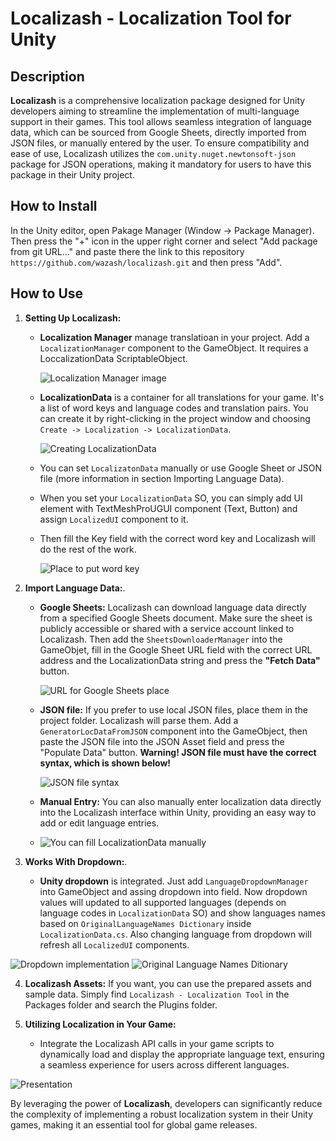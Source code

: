 # Localizash - Localization Tool for Unity

## Description

**Localizash** is a comprehensive localization package designed for Unity developers aiming to streamline the implementation of multi-language support in their games. 
This tool allows seamless integration of language data, which can be sourced from Google Sheets, directly imported from JSON files, or manually entered by the user. 
To ensure compatibility and ease of use, Localizash utilizes the `com.unity.nuget.newtonsoft-json` package for JSON operations, making it mandatory for users to have this package in their Unity project.

## How to Install

In the Unity editor, open Pakage Manager (Window -> Package Manager). Then press the "+" icon in the upper right corner and select "Add package from git URL..." and paste there the link to this repository `https://github.com/wazash/localizash.git` and then press "Add".

## How to Use

1. **Setting Up Localizash:**
   - **Localization Manager** manage translatioan in your project. Add a `LocalizationManager` component to the GameObject. It requires a LoccalizationData ScriptableObject.
     
     ![Localization Manager image](https://dl.dropboxusercontent.com/scl/fi/x4axqipnvkmnu1ee0ggg5/localization-manager.png?rlkey=y6qc5e8yow6dkm9go93o8ef5z&dl=0)
     
   - **LocalizationData** is a container for all translations for your game. It's a list of word keys and language codes and translation pairs. You can create it by right-clicking in the project window and choosing `Create -> Localization -> LocalizationData`.
  
     ![Creating LocalizationData](https://dl.dropboxusercontent.com/scl/fi/hp52k20asyjqqone3wkw0/data-create.png?rlkey=p1o5ei96070ikq7qt1skwgv51&dl=0)
     
   - You can set `LocalizatonData` manually or use Google Sheet or JSON file (more information in section Importing Language Data).
   - When you set your `LocalizationData` SO, you can simply add UI element with TextMeshProUGUI component (Text, Button) and assign `LocalizedUI` component to it.
   - Then fill the Key field with the correct word key and Localizash will do the rest of the work.
  
     ![Place to put word key](https://dl.dropboxusercontent.com/scl/fi/tqt2xneo64znctt9yj2it/localized-ui.png?rlkey=df0job75irzaep1jaykhikoy1&dl=0)
     
2. **Import Language Data:**.
   - **Google Sheets:** Localizash can download language data directly from a specified Google Sheets document. Make sure the sheet is publicly accessible or shared with a service account linked to Localizash. Then add the `SheetsDownloaderManager` into the GameObjet, fill in the Google Sheet URL field with the correct URL address and the LocalizationData string and press the **"Fetch Data"** button.

     ![URL for Google Sheets place](https://dl.dropboxusercontent.com/scl/fi/il5p3pzlbymmovjr4xf9s/downloader-manager.png?rlkey=kwqbupg4m60usruqbj8mccw0y&dl=0)
     
   - **JSON file:** If you prefer to use local JSON files, place them in the project folder. Localizash will parse them. Add a `GeneratorLocDataFromJSON` component into the GameObject, then paste the JSON file into the JSON Asset field and press the "Populate Data" button. **Warning! JSON file must have the correct syntax, which is shown below!**

     ![JSON file syntax](https://dl.dropboxusercontent.com/scl/fi/p7l3mycdj0s0cujwaz28s/json-blueprint.png?rlkey=eypu6wir6lt9zu6x05tp707so&dl=0)
     
   - **Manual Entry:** You can also manually enter localization data directly into the Localizash interface within Unity, providing an easy way to add or edit language entries.
  
   - ![You can fill LocalizationData manually](https://dl.dropboxusercontent.com/scl/fi/cl3pkq6cctb9pmf70igyl/localization-data.png?rlkey=udqh744eavkqab8zn5tn85xzj&dl=0)

3. **Works With Dropdown:**.
   - **Unity dropdown** is integrated. Just add `LanguageDropdownManager` into GameObject and assing dropdown into field. Now dropdown values will updated to all supported languages (depends on language codes in `LocalizationData` SO) and show languages names based on `OriginalLanguageNames Dictionary` inside `LocalizationData.cs`. Also changing language from dropdown will refresh all `LocalizedUI` components.

![Dropdown implementation](https://dl.dropboxusercontent.com/scl/fi/5so6xq7urphs9tybpeq13/dropdown-manager.png?rlkey=q3xbhxtq5xse57h0p43vilwfc&dl=0) 
![Original Language Names Ditionary](https://dl.dropboxusercontent.com/scl/fi/it8ytrx0g4m2cig9s0dmh/language-codes.png?rlkey=rhjmoahmkuy0ukv9muuoghycu&dl=0)

4. **Localizash Assets:** If you want, you can use the prepared assets and sample data. Simply find `Localizash - Localization Tool` in the Packages folder and search the Plugins folder.

5. **Utilizing Localization in Your Game:**
   - Integrate the Localizash API calls in your game scripts to dynamically load and display the appropriate language text, ensuring a seamless experience for users across different languages.

![Presentation](https://dl.dropboxusercontent.com/scl/fi/wy374hgts8zw6pllqqep5/localizash-presentation.gif?rlkey=okk0yns358xefq9u6re27aq18&dl=0)

By leveraging the power of **Localizash**, developers can significantly reduce the complexity of implementing a robust localization system in their Unity games, making it an essential tool for global game releases.
